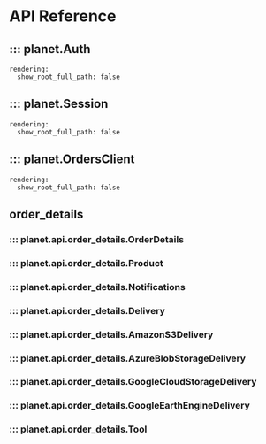 # API Reference 

## ::: planet.Auth
    rendering:
      show_root_full_path: false

## ::: planet.Session
    rendering:
      show_root_full_path: false

## ::: planet.OrdersClient
    rendering:
      show_root_full_path: false

## order_details 

### ::: planet.api.order_details.OrderDetails

### ::: planet.api.order_details.Product

### ::: planet.api.order_details.Notifications

### ::: planet.api.order_details.Delivery

### ::: planet.api.order_details.AmazonS3Delivery

### ::: planet.api.order_details.AzureBlobStorageDelivery

### ::: planet.api.order_details.GoogleCloudStorageDelivery

### ::: planet.api.order_details.GoogleEarthEngineDelivery

### ::: planet.api.order_details.Tool


